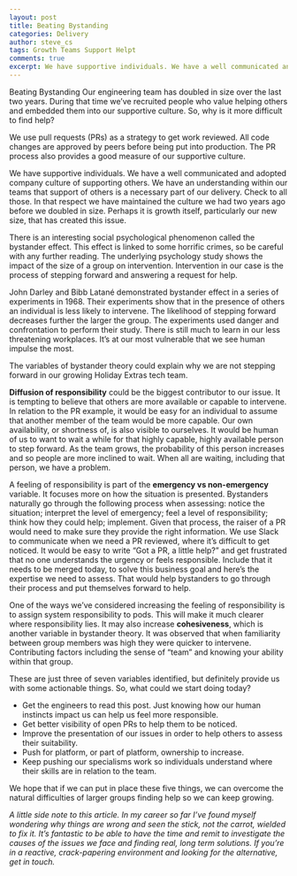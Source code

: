 ```yaml
---
layout: post
title: Beating Bystanding
categories: Delivery
author: steve_cs
tags: Growth Teams Support Helpt
comments: true
excerpt: We have supportive individuals. We have a well communicated and adopted company culture of supporting others. We have an understanding within our teams that support of others is a necessary part of our delivery. Check to all those. So, why is it more difficult to find help? 
---
```

Beating Bystanding
Our engineering team has doubled in size over the last two years. During that time we’ve recruited people who value helping others and embedded them into our supportive culture. So, why is it more difficult to find help? 

We use pull requests (PRs) as a strategy to get work reviewed. All code changes are approved by peers before being put into production. The PR process also provides a good measure of our supportive culture. 

We have supportive individuals. We have a well communicated and adopted company culture of supporting others. We have an understanding within our teams that support of others is a necessary part of our delivery. Check to all those. In that respect we have maintained the culture we had two years ago before we doubled in size. Perhaps it is growth itself, particularly our new size, that has created this issue.

There is an interesting social psychological phenomenon called the bystander effect. This effect is linked to some horrific crimes, so be careful with any further reading. The underlying psychology study shows the impact of the size of a group on intervention. Intervention in our case is the process of stepping forward and answering a request for help.

John Darley and Bibb Latané demonstrated bystander effect in a series of experiments in 1968. Their experiments show that in the presence of others an individual is less likely to intervene. The likelihood of stepping forward decreases further the larger the group. The experiments used danger and confrontation to perform their study. There is still much to learn in our less threatening workplaces. It’s at our most vulnerable that we see human impulse the most.

The variables of bystander theory could explain why we are not stepping forward in our growing Holiday Extras tech team.

**Diffusion of responsibility** could be the biggest contributor to our issue. It is tempting to believe that others are more available or capable to intervene. In relation to the PR example, it would be easy for an individual to assume that another member of the team would be more capable. Our own availability, or shortness of, is also visible to ourselves. It would be human of us to want to wait a while for that highly capable, highly available person to step forward. As the team grows, the probability of this person increases and so people are more inclined to wait. When all are waiting, including that person, we have a problem. 

A feeling of responsibility is part of the **emergency vs non-emergency** variable. It focuses more on how the situation is presented. Bystanders naturally go through the following process when assessing: notice the situation; interpret the level of emergency; feel a level of responsibility; think how they could help; implement. Given that process, the raiser of a PR would need to make sure they provide the right information. We use Slack to communicate when we need a PR reviewed, where it’s difficult to get noticed. It would be easy to write “Got a PR, a little help?” and get frustrated that no one understands the urgency or feels responsible. Include that it needs to be merged today, to solve this business goal and here’s the expertise we need to assess. That would help bystanders to go through their process and put themselves forward to help.

One of the ways we’ve considered increasing the feeling of responsibility is to assign system responsibility to pods. This will make it much clearer where responsibility lies. It may also increase **cohesiveness**, which is another variable in bystander theory. It was observed that when familiarity between group members was high they were quicker to intervene. Contributing factors including the sense of “team” and knowing your ability within that group.

These are just three of seven variables identified, but definitely provide us with some actionable things. So, what could we start doing today?

- Get the engineers to read this post. Just knowing how our human instincts impact us can help us feel more responsible.
- Get better visibility of open PRs to help them to be noticed.
- Improve the presentation of our issues in order to help others to assess their suitability.
- Push for platform, or part of platform, ownership to increase.
- Keep pushing our specialisms work so individuals understand where their skills are in relation to the team. 

We hope that if we can put in place these five things, we can overcome the natural difficulties of larger groups finding help so we can keep growing. 

*A little side note to this article. In my career so far I’ve found myself wondering why things are wrong and seen the stick, not the carrot, wielded to fix it. It’s fantastic to be able to have the time and remit to investigate the causes of the issues we face and finding real, long term solutions. If you’re in a reactive, crack-papering environment and looking for the alternative, get in touch.* 
